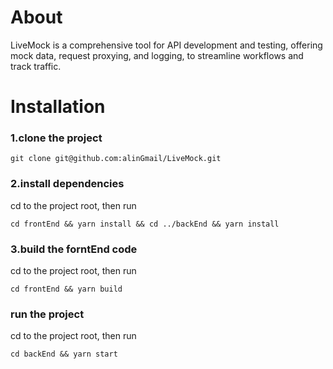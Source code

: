 # About
LiveMock is a comprehensive tool for API development and testing, offering mock data, request proxying, and logging, to streamline workflows and track traffic.

# Installation
### 1.clone the project
```
git clone git@github.com:alinGmail/LiveMock.git
```

### 2.install dependencies
cd to the project root, then run 
```
cd frontEnd && yarn install && cd ../backEnd && yarn install
```


### 3.build the forntEnd code
cd to the project root, then run
```
cd frontEnd && yarn build
```

### run the project
cd to the project root, then run
```
cd backEnd && yarn start
```
